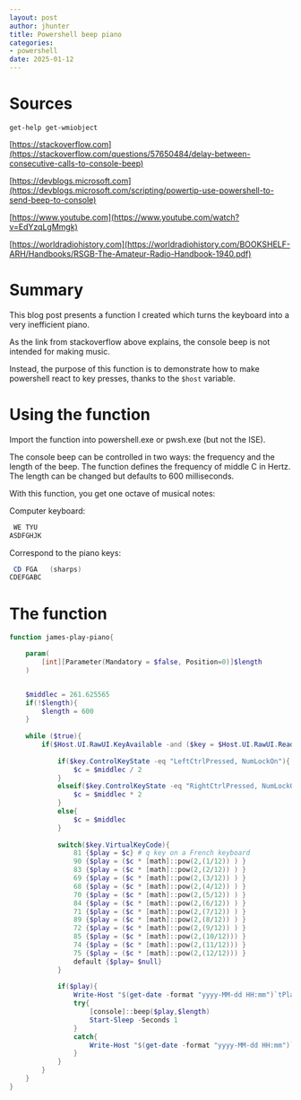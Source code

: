 ```yaml
---
layout: post
author: jhunter
title: Powershell beep piano
categories:
- powershell
date: 2025-01-12
---
```


# Sources
`get-help get-wmiobject`

[https://stackoverflow.com](https://stackoverflow.com/questions/57650484/delay-between-consecutive-calls-to-console-beep)

[https://devblogs.microsoft.com](https://devblogs.microsoft.com/scripting/powertip-use-powershell-to-send-beep-to-console)

[https://www.youtube.com](https://www.youtube.com/watch?v=EdYzqLgMmgk)

[https://worldradiohistory.com](https://worldradiohistory.com/BOOKSHELF-ARH/Handbooks/RSGB-The-Amateur-Radio-Handbook-1940.pdf)


# Summary
This blog post presents a function I created which turns the keyboard into a very inefficient piano.

As the link from stackoverflow above explains, the console beep is not intended for making music.

Instead, the purpose of this function is to demonstrate how to make powershell react to key presses, thanks to the `$host` variable.

# Using the function
Import the function into powershell.exe or pwsh.exe (but not the ISE).

The console beep can be controlled in two ways: the frequency and the length of the beep. The function defines the frequency of middle C in Hertz. The length can be changed but defaults to 600 milliseconds.

With this function, you get one octave of musical notes:

Computer keyboard:
```powershell
 WE TYU
ASDFGHJK
```

Correspond to the piano keys:
```powershell
 CD FGA   (sharps)
CDEFGABC
```

# The function
```powershell
function james-play-piano{

    param(
        [int][Parameter(Mandatory = $false, Position=0)]$length
    )


    $middlec = 261.625565
    if(!$length){
        $length = 600
    }
    
    while ($true){
        if($Host.UI.RawUI.KeyAvailable -and ($key = $Host.UI.RawUI.ReadKey("AllowCtrlC,NoEcho,IncludeKeyUp")) ){
    
            if($key.ControlKeyState -eq "LeftCtrlPressed, NumLockOn"){
                $c = $middlec / 2
            }
            elseif($key.ControlKeyState -eq "RightCtrlPressed, NumLockOn"){
                $c = $middlec * 2
            }
            else{
                $c = $middlec
            }
    
            switch($key.VirtualKeyCode){
                81 {$play = $c} # q key on a French keyboard
                90 {$play = ($c * [math]::pow(2,(1/12)) ) }
                83 {$play = ($c * [math]::pow(2,(2/12)) ) }
                69 {$play = ($c * [math]::pow(2,(3/12)) ) }
                68 {$play = ($c * [math]::pow(2,(4/12)) ) }
                70 {$play = ($c * [math]::pow(2,(5/12)) ) }
                84 {$play = ($c * [math]::pow(2,(6/12)) ) }
                71 {$play = ($c * [math]::pow(2,(7/12)) ) }
                89 {$play = ($c * [math]::pow(2,(8/12)) ) }
                72 {$play = ($c * [math]::pow(2,(9/12)) ) }
                85 {$play = ($c * [math]::pow(2,(10/12))) }
                74 {$play = ($c * [math]::pow(2,(11/12))) }
                75 {$play = ($c * [math]::pow(2,(12/12))) }
                default {$play= $null}
            }
            
            if($play){
                Write-Host "$(get-date -format "yyyy-MM-dd HH:mm")`tPlaying key $($key.VirtualKeyCode), frequency : $($play)"
                try{
                    [console]::beep($play,$length)
                    Start-Sleep -Seconds 1
                }
                catch{
                    Write-Host "$(get-date -format "yyyy-MM-dd HH:mm")`tFailed to play tone" -ForegroundColor Red
                }
            }
        }
    }
}
```


